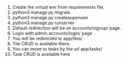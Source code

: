 1. Create the virtual env from requirements file. 
2. python3 manage.py migrate
3. python3 manage.py createsuperuser
4. python3 manage.py runserver
5. Default redirection will be on accounts/signup/ page. 
6. Login with admin accounts/login/ page 
7. You will be redirected to app/tiles/ 
8. Tile CRUD is available there. 
9. You can move to tasks by the url app/tasks/ 
10. Task CRUD is available here. 

